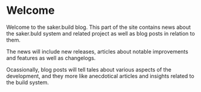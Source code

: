 # Welcome

Welcome to the saker.build blog. This part of the site contains news about the saker.buld system and related project as well as blog posts in relation to them.

The news will include new releases, articles about notable improvements and features as well as changelogs.

Ocassionally, blog posts will tell tales about various aspects of the development, and they more like anecdotical articles and insights related to the build system. 
